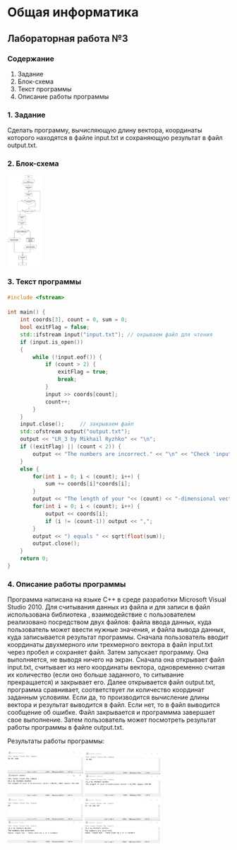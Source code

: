 # Общая информатика

## Лабораторная работа №3

### Содержание

1. Задание
2. Блок-схема
3. Текст программы
4. Описание работы программы

### 1. Задание

Сделать программу, вычисляющую длину вектора, координаты которого находятся в файле input.txt и сохраняющую результат в файл output.txt.

### 2. Блок-схема

<img src="./Files/LR35.jpg" style="zoom:20%" />

### 3. Текст программы

```c++
#include <fstream>

int main() {
    int coords[3], count = 0, sum = 0;
	bool exitFlag = false;
    std::ifstream input("input.txt"); // окрываем файл для чтения
    if (input.is_open())
    {
		while (!input.eof()) {
			if (count > 2) {
				exitFlag = true;
				break;
			}
			input >> coords[count];
			count++;
		}
    }
    input.close();     // закрываем файл
	std::ofstream output("output.txt");
	output << "LR_3 by Mikhail Ryzhko" << "\n";
	if ((exitFlag) || (count < 2)) {
		output << "The numbers are incorrect." << "\n" << "Check 'input.txt.' There must be 2 or 3 numbers" << "\n";
	}
	else {
		for(int i = 0; i < (count); i++) {
			sum += coords[i]*coords[i];
		}
		output << "The length of your "<< (count) << "-dimensional vector (";
		for(int i = 0; i < (count); i++) {
			output << coords[i];
			if (i != (count-1)) output << ",";
		}
		output << ") equals " << sqrt(float(sum));
		output.close();
	}
	return 0;
}
```

### 4. Описание работы программы

Программа написана на языке C++ в среде разработки Microsoft Visual Studio 2010. Для считывания данных из файла и для записи в файл использована библиотека <fstream>, взаимодействие с пользователем реализовано посредством двух файлов: файла ввода данных, куда пользователь может ввести нужные значения, и файла вывода данных, куда записывается результат программы. Сначала пользователь вводит координаты двухмерного или трехмерного вектора в файл input.txt через пробел и сохраняет файл. Затем запускает программу. Она выполняется, не выводя ничего на экран. Сначала она открывает файл input.txt, считывает из него координаты вектора, одновременно считая их количество (если оно больше заданного, то ситывание прекращается) и закрывает его. Далее открывается файл output.txt, программа сравнивает, соответствует ли количество координат заданным условиям. Если да, то производится вычисление длины вектора и результат выводится в файл. Если нет, то в файл выводится сообщение об ошибке. Файл закрывается и программма завершает свое выполнение. Затем пользователь может посмотреть результат работы программы в файле output.txt.

Результаты работы программы:

<img src="./Files/LR31.png" style="zoom:20%" />
<img src="./Files/LR32.png" style="zoom:20%" />
<img src="./Files/LR33.png" style="zoom:20%" />
<img src="./Files/LR34.png" style="zoom:20%" />
	
